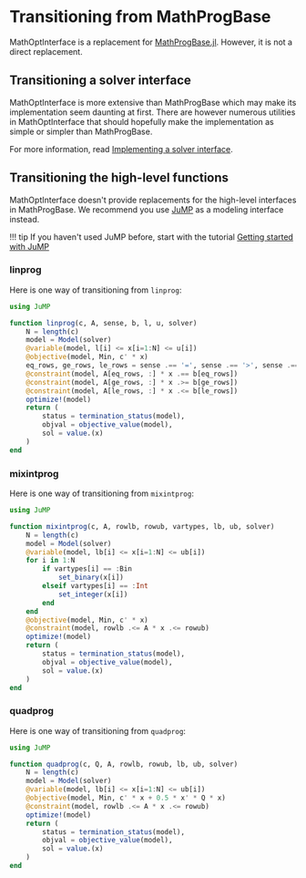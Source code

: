 # Transitioning from MathProgBase

MathOptInterface is a replacement for [MathProgBase.jl](https://github.com/JuliaOpt/MathProgBase.jl).
However, it is not a direct replacement.

## Transitioning a solver interface

MathOptInterface is more extensive than MathProgBase which may make its
implementation seem daunting at first.
There are however numerous utilities in MathOptInterface that should hopefully
make the implementation as simple or simpler than MathProgBase.

For more information, read [Implementing a solver interface](@ref).

## Transitioning the high-level functions

MathOptInterface doesn't provide replacements for the high-level interfaces in
MathProgBase. We recommend you use [JuMP](https://github.com/jump-dev/JuMP.jl)
as a modeling interface instead.

!!! tip
    If you haven't used JuMP before, start with the tutorial
    [Getting started with JuMP](https://jump.dev/JuMP.jl/stable/tutorials/Getting%20started/getting_started_with_JuMP/)

### linprog

Here is one way of transitioning from `linprog`:

```julia
using JuMP

function linprog(c, A, sense, b, l, u, solver)
    N = length(c)
    model = Model(solver)
    @variable(model, l[i] <= x[i=1:N] <= u[i])
    @objective(model, Min, c' * x)
    eq_rows, ge_rows, le_rows = sense .== '=', sense .== '>', sense .== '<'
    @constraint(model, A[eq_rows, :] * x .== b[eq_rows])
    @constraint(model, A[ge_rows, :] * x .>= b[ge_rows])
    @constraint(model, A[le_rows, :] * x .<= b[le_rows])
    optimize!(model)
    return (
        status = termination_status(model),
        objval = objective_value(model),
        sol = value.(x)
    )
end
```

### mixintprog

Here is one way of transitioning from `mixintprog`:

```julia
using JuMP

function mixintprog(c, A, rowlb, rowub, vartypes, lb, ub, solver)
    N = length(c)
    model = Model(solver)
    @variable(model, lb[i] <= x[i=1:N] <= ub[i])
    for i in 1:N
        if vartypes[i] == :Bin
            set_binary(x[i])
        elseif vartypes[i] == :Int
            set_integer(x[i])
        end
    end
    @objective(model, Min, c' * x)
    @constraint(model, rowlb .<= A * x .<= rowub)
    optimize!(model)
    return (
        status = termination_status(model),
        objval = objective_value(model),
        sol = value.(x)
    )
end
```

### quadprog

Here is one way of transitioning from `quadprog`:

```julia
using JuMP

function quadprog(c, Q, A, rowlb, rowub, lb, ub, solver)
    N = length(c)
    model = Model(solver)
    @variable(model, lb[i] <= x[i=1:N] <= ub[i])
    @objective(model, Min, c' * x + 0.5 * x' * Q * x)
    @constraint(model, rowlb .<= A * x .<= rowub)
    optimize!(model)
    return (
        status = termination_status(model),
        objval = objective_value(model),
        sol = value.(x)
    )
end
```
